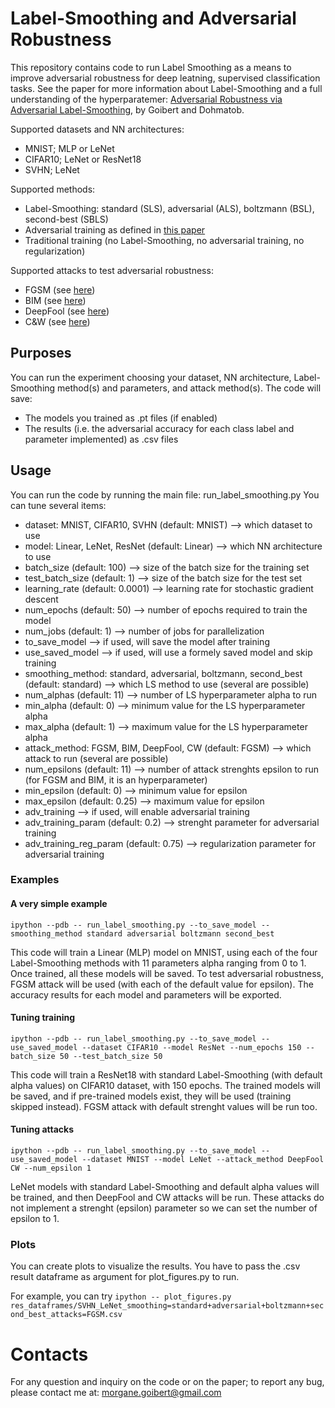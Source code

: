 # Label-Smoothing and Adversarial Robustness

This repository contains code to run Label Smoothing as a means to improve adversarial robustness for deep leatning, supervised classification tasks.
See the paper for more information about Label-Smoothing and a full understanding of the hyperparatemer: [Adversarial Robustness via Adversarial Label-Smoothing](https://arxiv.org/abs/1906.11567), by Goibert and Dohmatob.

Supported datasets and NN architectures:
  - MNIST; MLP or LeNet
  - CIFAR10; LeNet or ResNet18
  - SVHN; LeNet

Supported methods:
  - Label-Smoothing: standard (SLS), adversarial (ALS), boltzmann (BSL), second-best (SBLS)
  - Adversarial training as defined in [this paper](https://arxiv.org/pdf/1412.6572.pdf)
  - Traditional training (no Label-Smoothing, no adversarial training, no regularization)
  
Supported attacks to test adversarial robustness:
  - FGSM (see [here](https://arxiv.org/pdf/1412.6572.pdf))
  - BIM (see [here](https://arxiv.org/pdf/1611.01236.pdf))
  - DeepFool (see [here](https://arxiv.org/pdf/1511.04599.pdf))
  - C&W (see [here](https://arxiv.org/pdf/1608.04644.pdf))
  
  
## Purposes
  
You can run the experiment choosing your dataset, NN architecture, Label-Smoothing method(s) and parameters, and attack method(s).
The code will save:
  - The models you trained as .pt files (if enabled)
  - The results (i.e. the adversarial accuracy for each class label and parameter implemented) as .csv files
    
    
## Usage

You can run the code by running the main file: run_label_smoothing.py
You can tune several items:
  - dataset: MNIST, CIFAR10, SVHN (default: MNIST) --> which dataset to use
  - model: Linear, LeNet, ResNet (default: Linear) --> which NN architecture to use
  - batch_size (default: 100) --> size of the batch size for the training set
  - test_batch_size (default: 1) --> size of the batch size for the test set
  - learning_rate (default: 0.0001) --> learning rate for stochastic gradient descent
  - num_epochs (default: 50) --> number of epochs required to train the model
  - num_jobs (default: 1) --> number of jobs for parallelization
  - to_save_model --> if used, will save the model after training
  - use_saved_model --> if used, will use a formely saved model and skip training
  - smoothing_method: standard, adversarial, boltzmann, second_best (default: standard) --> which LS method to use (several are possible)
  - num_alphas (default: 11) --> number of LS hyperparameter alpha to run
  - min_alpha (default: 0) --> minimum value for the LS hyperparameter alpha
  - max_alpha (default: 1) --> maximum value for the LS hyperparameter alpha
  - attack_method: FGSM, BIM, DeepFool, CW (default: FGSM) --> which attack to run (several are possible)
  - num_epsilons (default: 11) --> number of attack strenghts epsilon to run (for FGSM and BIM, it is an hyperparameter)
  - min_epsilon (default: 0) --> minimum value for epsilon
  - max_epsilon (default: 0.25) --> maximum value for epsilon
  - adv_training --> if used, will enable adversarial training
  - adv_training_param (default: 0.2) --> strenght parameter for adversarial training
  - adv_training_reg_param (default: 0.75) --> regularization parameter for adversarial training

### Examples

#### A very simple example
```ipython --pdb -- run_label_smoothing.py --to_save_model --smoothing_method standard adversarial boltzmann second_best```

This code will train a Linear (MLP) model on MNIST, using each of the four Label-Smoothing methods with 11 parameters alpha ranging from 0 to 1.
Once trained, all these models will be saved. To test adversarial robustness, FGSM attack will be used (with each of the default value for epsilon).
The accuracy results for each model and parameters will be exported.

#### Tuning training
```ipython --pdb -- run_label_smoothing.py --to_save_model --use_saved_model --dataset CIFAR10 --model ResNet --num_epochs 150 --batch_size 50 --test_batch_size 50```

This code will train a ResNet18 with standard Label-Smoothing (with default alpha values) on CIFAR10 dataset, with 150 epochs. The trained models will be saved, and if pre-trained models exist, they will be used (training skipped instead).
FGSM attack with default strenght values will be run too.


#### Tuning attacks
```ipython --pdb -- run_label_smoothing.py --to_save_model --use_saved_model --dataset MNIST --model LeNet --attack_method DeepFool CW --num_epsilon 1```

LeNet models with standard Label-Smoothing and default alpha values will be trained, and then DeepFool and CW attacks will be run.
These attacks do not implement a strenght (epsilon) parameter so we can set the number of epsilon to 1.

### Plots

You can create plots to visualize the results.
You have to pass the .csv result dataframe as argument for plot_figures.py to run.

For example, you can try ```ipython -- plot_figures.py res_dataframes/SVHN_LeNet_smoothing=standard+adversarial+boltzmann+second_best_attacks=FGSM.csv```
  
# Contacts
For any question and inquiry on the code or on the paper; to report any bug, please contact me at: morgane.goibert@gmail.com
